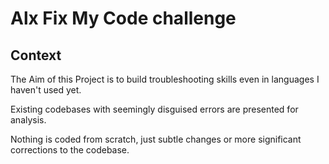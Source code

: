 # Alx Fix My Code challenge

## Context

The Aim of this Project is to build troubleshooting skills even in languages I haven't used yet.

Existing codebases with seemingly disguised errors are presented for analysis.

Nothing is coded from scratch, just subtle changes or more significant corrections to the codebase.
